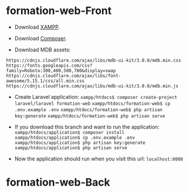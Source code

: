 # formation-web-Front
+ Download [XAMPP](https://www.apachefriends.org/xampp-files/8.0.0/xampp-windows-x64-8.0.0-2-VS16-installer.exe).

+ Download [Composer](https://getcomposer.org/Composer-Setup.exe).

+ Download MDB assets:
```
https://cdnjs.cloudflare.com/ajax/libs/mdb-ui-kit/3.0.0/mdb.min.css
https://fonts.googleapis.com/css?family=Roboto:300,400,500,700&display=swap
https://cdnjs.cloudflare.com/ajax/libs/font-awesome/5.15.1/css/all.min.css
https://cdnjs.cloudflare.com/ajax/libs/mdb-ui-kit/3.0.0/mdb.min.js
```

+ Create Laravel application:
``xampp/htdocs$ composer create-project laravel/laravel formation-web``
``xampp/htdocs/formation-web$ cp .env.example .env``
``xampp/htdocs/formation-web$ php artisan key:generate``
``xampp/htdocs/formation-web$ php artisan serve``

+ If you download this branch and want to run the application:
``xampp/htdocs/application$ composer install``
``xampp/htdocs/application$ cp .env.example .env``
``xampp/htdocs/application$ php artisan key:generate``
``xampp/htdocs/application$ php artisan serve``

+ Now the application should run when you visit this url:
``localhost:8000``

# formation-web-Back
